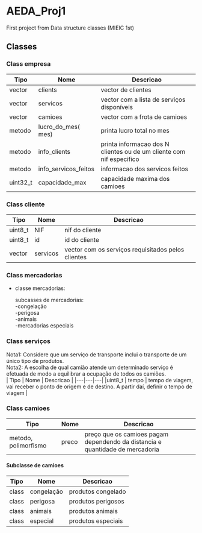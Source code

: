 # AEDA_Proj1
First project from Data structure classes (MIEIC 1st)


## Classes 

### Class empresa 

| Tipo  | Nome  | Descricao  | 
|---|---|---|
| vector  | clients  | vector de clientes  | 
| vector  | servicos  | vector com a lista de serviços disponíveis  |
| vector  | camioes | vector com a frota de camioes|
| metodo | lucro_do_mes( mes)| printa lucro total no mes |
| metodo | info_clients | printa informacao dos N clientes ou de um cliente com nif especifico|
| metodo | info_servicos_feitos | informacao dos servicos feitos |
|uint32_t |capacidade_max  | capacidade maxima dos camioes  | 

### Class cliente

| Tipo  | Nome  | Descricao  | 
|---|---|---|
|  uint8_t| NIF | nif do cliente |
|uint8_t | id | id do cliente | 
| vector | servicos | vector com os serviços requisitados pelos clientes | 

### Class mercadorias

- classe mercadorias: 
  
	subcasses de mercadorias:  
		-congelação  
		-perigosa  
		-animais  
		-mercadorias especiais  

### Class serviços
Nota1: Considere que um serviço de transporte inclui o transporte de um único tipo de produtos.  
Nota2: A escolha de qual camião atende um determinado serviço é efetuada de modo a equilibrar a ocupação de todos os camiões.  
| Tipo  | Nome  | Descricao | 
|---|---|---|
|uint8_t | tempo | tempo de viagem, vai receber o ponto de origem e de destino. A partir daí, definir o tempo de viagem | 

### Class camioes

| Tipo  | Nome  | Descricao  | 
|---|---|---|
| metodo, polimorfismo | preco  | preço que os camioes pagam dependendo da distancia e quantidade de mercadoria |

#### Subclasse de camioes

| Tipo  | Nome  | Descricao  | 
|---|---|---|
|class | congelação | produtos congelado  | 
|class | perigosa | produtos perigosos  | 
|class | animais | produtos animais  |
|class | especial | produtos especiais  | 

